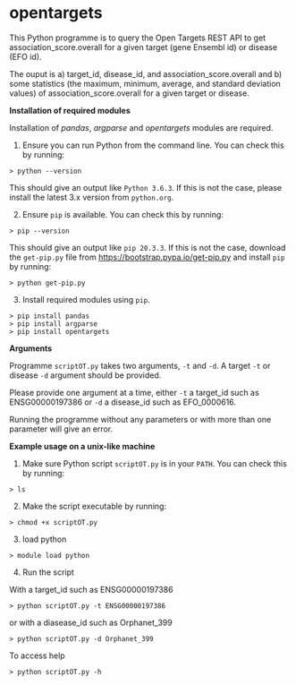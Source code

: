 # opentargets
This Python programme is to query the Open Targets REST API to get association_score.overall for a given target (gene Ensembl id) or disease (EFO id).

The ouput is a) target_id, disease_id, and association_score.overall and b) some statistics (the maximum, minimum, average, and standard deviation values) of association_score.overall for a given target or disease.


**Installation of required modules**

Installation of *pandas*, *argparse* and *opentargets* modules are required.

1) Ensure you can run Python from the command line. You can check this by running:
```
> python --version
```
This should give an output like `Python 3.6.3`. If this is not the case, please install the latest 3.x version from `python.org`.

2) Ensure `pip` is available. You can check this by running:
```
> pip --version
```
This should give an output like `pip 20.3.3`. If this is not the case, download the `get-pip.py` file from https://bootstrap.pypa.io/get-pip.py and install `pip` by running:
```
> python get-pip.py
```
3) Install required modules using `pip`.
```
> pip install pandas
> pip install argparse
> pip install opentargets
```

**Arguments**

Programme `scriptOT.py` takes two arguments, `-t` and `-d`. A target `-t` or disease `-d` argument should be provided.

Please provide one argument at a time, either `-t` a target_id such as ENSG00000197386 or `-d` a disease_id such as EFO_0000616.

Running the programme without any parameters or with more than one parameter will give an error.


**Example usage on a unix-like machine**

1) Make sure Python script `scriptOT.py` is in your `PATH`. You can check this by running:
```
> ls
```
2) Make the script executable by running:
```
> chmod +x scriptOT.py
```
3) load python 
```
> module load python
```
4) Run the script

With a target_id such as ENSG00000197386
```
> python scriptOT.py -t ENSG00000197386
```

or with a diasease_id such as Orphanet_399
```
> python scriptOT.py -d Orphanet_399
```

To access help
```
> python scriptOT.py -h
```
